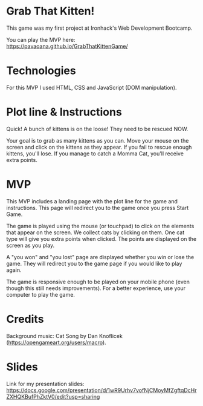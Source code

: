 # Grab That Kitten!

This game was my first project at Ironhack's Web Development Bootcamp.

You can play the MVP here: https://pavaoana.github.io/GrabThatKittenGame/

# Technologies

For this MVP I used HTML, CSS and JavaScript (DOM manipulation).

# Plot line & Instructions

Quick! A bunch of kittens is on the loose!
They need to be rescued NOW.

Your goal is to grab as many kittens as you can.
Move your mouse on the screen and click on the kittens as they appear.
If you fail to rescue enough kittens, you'll lose.
If you manage to catch a Momma Cat, you'll receive extra points.

# MVP

This MVP includes a landing page with the plot line for the game and instructions.
This page will redirect you to the game once you press Start Game.

The game is played using the mouse (or touchpad) to click on the elements that appear on the screen.
We collect cats by clicking on them.
One cat type will give you extra points when clicked.
The points are displayed on the screen as you play.

A "you won" and "you lost" page are displayed whether you win or lose the game.
They will redirect you to the game page if you would like to play again.

The game is responsive enough to be played on your mobile phone (even though this still needs improvements). For a better experience, use your computer to play the game.

# Credits

Background music: Cat Song by Dan Knoflicek (https://opengameart.org/users/macro).

# Slides

Link for my presentation slides: https://docs.google.com/presentation/d/1wR9Urhv7vofNjCMoyMfZgftqDcHrZXHQKBufPhZktV0/edit?usp=sharing
